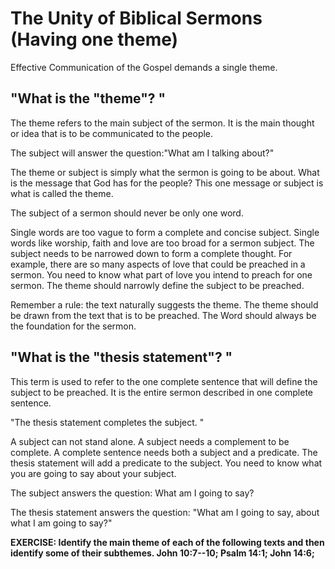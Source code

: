 # The Unity of Biblical Sermons (Having one theme)

Effective Communication of the Gospel demands a single theme.

## "What is the "theme"? "

The theme refers to the main subject of the sermon. It is the main thought or idea that is to be communicated to the people.

The subject will answer the question:"What am I talking about?"

The theme or subject is simply what the sermon is going to be about. What is the message that God has for the people? This one message or subject is what is called the theme.

The subject of a sermon should never be only one word.

Single words are too vague to form a complete and concise subject. Single words like worship, faith and love are too broad for a sermon subject. The subject needs to be narrowed down to form a complete thought. For example, there are so many aspects of love that could be preached in a sermon. You need to know what part of love you intend to preach for one sermon. The theme should narrowly define the subject to be preached.

Remember a rule: the text naturally suggests the theme. The theme should be drawn from the text that is to be preached. The Word should always be the foundation for the sermon.

## "What is the "thesis statement"? "

This term is used to refer to the one complete sentence that will define the subject to be preached. It is the entire sermon described in one complete sentence.

"The thesis statement completes the subject. "

A subject can not stand alone. A subject needs a complement to be complete. A complete sentence needs both a subject and a predicate. The thesis statement will add a predicate to the subject. You need to know what you are going to say about your subject.

The subject answers the question: What am I going to say?

The thesis statement answers the question: "What am I going to say, about what I am going to say?"

**EXERCISE: Identify the main theme of each of the following texts and then identify some of their subthemes. John 10:7--10; Psalm 14:1; John 14:6;**

